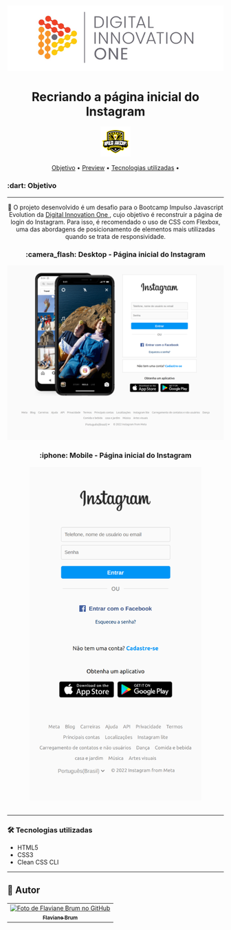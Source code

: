 <div align="center">

  <img src="assets/cover_dio.png"  />
<h1>Recriando a página inicial do Instagram
</h2>
  <img src="assets/impulso-logo.png"  title="Badge" width="70" height="70"/>

<p align="center">
 <a href="#objetivo">Objetivo</a> •
 <a href="#preview">Preview</a> •
 <a href="#tecnologias">Tecnologias utilizadas</a> • 
</p>
</div>
<h3 id="objetivo">:dart:  Objetivo</h3>
<hr />
<p align="center">🚀 O projeto desenvolvido é um desafio para o Bootcamp Impulso Javascript Evolution da 
<a href="https://www.dio.me/">Digital Innovation One </a>, cujo objetivo é reconstruir a página de login do Instagram. Para isso, é recomendado o uso de CSS com Flexbox, uma das abordagens de posicionamento de elementos mais utilizadas quando se trata de responsividade.

<div align="center">
  <h3 id="preview">:camera_flash: Desktop - Página inicial do Instagram</h3>
  <img src="assets/home.png" />
  <h3 id="preview">:iphone: Mobile - Página inicial do Instagram</h3>
  <img src="assets/mobile.png" width="400"/>
  <br><br>

</div>
<p>
<hr />

<h3 id="tecnologias">🛠 Tecnologias utilizadas</h3>

- HTML5
- CSS3
- Clean CSS CLI

<hr />

## 🦄 Autor<br>

<table>
  <tr>
    <td align="center">
      <a href="https://github.com/Flaviane-Brum">
        <img src="https://avatars.githubusercontent.com/u/77207253?v=4" width="100px;" alt="Foto de Flaviane Brum no GitHub"/><br>
        <sub>
          <b>Flaviane Brum</b>
        </sub>
      </a>
    </td>
  </tr>
</table>
